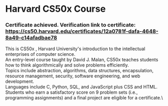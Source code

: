 # Harvard CS50x Course
### Certificate achieved. Verification link to certificate: https://cs50.harvard.edu/certificates/12a0781f-dafa-4648-8a49-c14afadbae78 

This is CS50x , Harvard University's introduction to the intellectual enterprises of computer science.\
An entry-level course taught by David J. Malan, CS50x teaches students how to think algorithmically and solve problems efficiently.\
Topics include abstraction, algorithms, data structures, encapsulation, resource management, security, software engineering, and web development.\
Languages include C, Python, SQL, and JavaScript plus CSS and HTML.
<br>
Students who earn a satisfactory score on 9 problem sets (i.e., programming assignments) and a final project are eligible for a certificate.\
